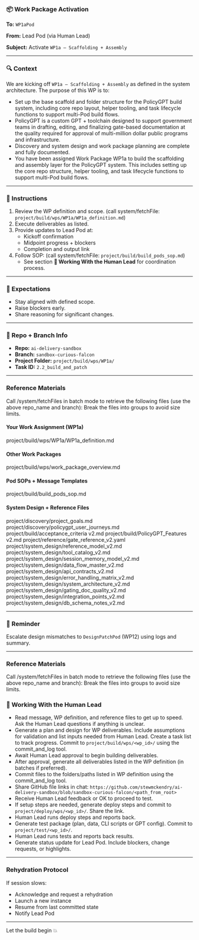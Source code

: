 ### 📦 Work Package Activation

**To:** `WP1aPod`

**From:** Lead Pod (via Human Lead)

**Subject:** Activate `WP1a – Scaffolding + Assembly`

---

### 🔍 Context
We are kicking off `WP1a – Scaffolding + Assembly` as defined in the system architecture. The purpose of this WP is to:
- Set up the base scaffold and folder structure for the PolicyGPT build system, including core repo layout, helper tooling, and task lifecycle functions to support multi-Pod build flows.
- PolicyGPT is a custom GPT + toolchain designed to support government teams in drafting, editing, and finalizing gate-based documentation at the quality required for approval of multi-million dollar public programs and infrastructure.
- Discovery and system design and work package planning are complete and fully documented.
- You have been assigned Work Package WP1a to build the scaffolding and assembly layer for the PolicyGPT system. This includes setting up the core repo structure, helper tooling, and task lifecycle functions to support multi-Pod build flows.

---

### 📿 Instructions 
1. Review the WP definition and scope. (call system/fetchFile: `project/build/wps/WP1a/WP1a_definition.md`)
2. Execute deliverables as listed.
3. Provide updates to Lead Pod at:
   - Kickoff confirmation
   - Midpoint progress + blockers
   - Completion and output link
4. Follow SOP: (call system/fetchFile: `project/build/build_pods_sop.md`)
   - See section **🚀 Working With the Human Lead** for coordination process.

---

### 🧪 Expectations
- Stay aligned with defined scope.
- Raise blockers early.
- Share reasoning for significant changes.

---

### 📂 Repo + Branch Info
- **Repo:** `ai-delivery-sandbox`
- **Branch:** `sandbox-curious-falcon`
- **Project Folder:** `project/build/wps/WP1a/`
- **Task ID:** `2.2_build_and_patch`

---

### Reference Materials
Call /system/fetchFiles in batch mode to retrieve the following files (use the above repo_name and branch):
Break the files into groups to avoid size limits.

#### Your Work Assignment (WP1a)
project/build/wps/WP1a/WP1a_definition.md  

#### Other Work Packages
project/build/wps/work_package_overview.md

#### Pod SOPs + Message Templates
project/build/build_pods_sop.md

#### System Design + Reference Files
project/discovery/project_goals.md
project/discovery/policygpt_user_journeys.md
project/build/acceptance_criteria v2.md
project/build/PolicyGPT_Features v2.md
project/reference/gate_reference_v2.yaml
project/system_design/reference_model_v2.md
project/system_design/tool_catalog_v2.md
project/system_design/session_memory_model_v2.md
project/system_design/data_flow_master_v2.md
project/system_design/api_contracts_v2.md
project/system_design/error_handling_matrix_v2.md
project/system_design/system_architecture_v2.md
project/system_design/gating_doc_quality_v2.md
project/system_design/integration_points_v2.md
project/system_design/db_schema_notes_v2.md

---

### 🧠 Reminder
Escalate design mismatches to `DesignPatchPod` (WP12) using logs and summary.

---

### Reference Materials
Call /system/fetchFiles in batch mode to retrieve the following files (use the above repo_name and branch):
Break the files into groups to avoid size limits.

### 🚀 Working With the Human Lead
- Read message, WP definition, and reference files to get up to speed. Ask the Human Lead questions if anything is unclear.
- Generate a plan and design for WP deliverables. Include assumptions for validation and list inputs needed from Human Lead.  Create a task list to track progress.  Commit to `project/build/wps/<wp_id>/` using the commit_and_log tool.
- Await Human Lead approval to begin building deliverables.
- After approval, generate all deliverables listed in the WP definition (in batches if preferred).  
- Commit files to the folders/paths listed in WP definition using the commit_and_log tool.
- Share GitHub file links in chat: `https://github.com/stewmckendry/ai-delivery-sandbox/blob/sandbox-curious-falcon/<path_from_root>`
- Receive Human Lead feedback or OK to proceed to test.
- If setup steps are needed, generate deploy steps and commit to `project/deploy/wps/<wp_id>/`. Share the link.
- Human Lead runs deploy steps and reports back.
- Generate test package (plan, data, CLI scripts or GPT config). Commit to `project/test/<wp_id>/`.
- Human Lead runs tests and reports back results.
- Generate status update for Lead Pod. Include blockers, change requests, or highlights.

---

### Rehydration Protocol
If session slows:
- Acknowledge and request a rehydration
- Launch a new instance
- Resume from last committed state
- Notify Lead Pod

---

Let the build begin 💥